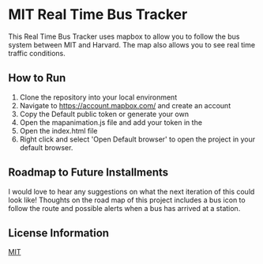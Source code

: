 # MIT Real Time Bus Tracker
This Real Time Bus Tracker uses mapbox to allow you to follow the bus system between MIT and Harvard.  The map also allows you to see real time traffic conditions.
## How to Run
1. Clone the repository into your local environment
2. Navigate to https://account.mapbox.com/ and create an account
3. Copy the Default public token or generate your own
4. Open the mapanimation.js file and add your token in the
5. Open the index.html file
6. Right click and select 'Open Default browser' to open the project in your default browser.
## Roadmap to Future Installments
I would love to hear any suggestions on what the next iteration of this could look like!  Thoughts on the road map of this project includes a bus icon to follow the route and possible alerts when a bus has arrived at a station.
## License Information
[MIT](https://choosealicense.com/licenses/mit/)
